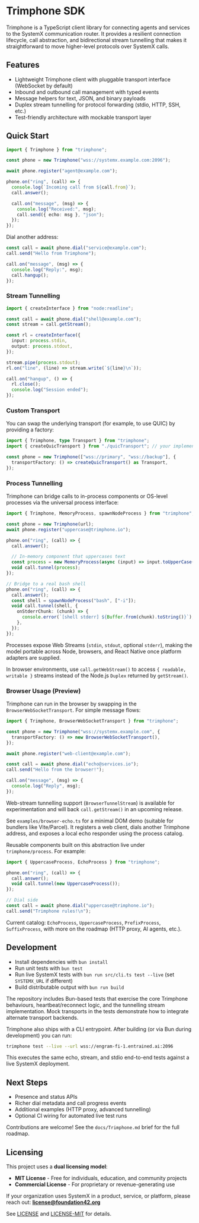 # Trimphone SDK

Trimphone is a TypeScript client library for connecting agents and services to the SystemX communication router. It provides a resilient connection lifecycle, call abstraction, and bidirectional stream tunnelling that makes it straightforward to move higher-level protocols over SystemX calls.

## Features

- Lightweight Trimphone client with pluggable transport interface (WebSocket by default)
- Inbound and outbound call management with typed events
- Message helpers for text, JSON, and binary payloads
- Duplex stream tunnelling for protocol forwarding (stdio, HTTP, SSH, etc.)
- Test-friendly architecture with mockable transport layer

## Quick Start

```ts
import { Trimphone } from "trimphone";

const phone = new Trimphone("wss://systemx.example.com:2096");

await phone.register("agent@example.com");

phone.on("ring", (call) => {
  console.log(`Incoming call from ${call.from}`);
  call.answer();

  call.on("message", (msg) => {
    console.log("Received:", msg);
    call.send({ echo: msg }, "json");
  });
});
```

Dial another address:

```ts
const call = await phone.dial("service@example.com");
call.send("Hello from Trimphone");

call.on("message", (msg) => {
  console.log("Reply:", msg);
  call.hangup();
});
```

### Stream Tunnelling

```ts
import { createInterface } from "node:readline";

const call = await phone.dial("shell@example.com");
const stream = call.getStream();

const rl = createInterface({
  input: process.stdin,
  output: process.stdout,
});

stream.pipe(process.stdout);
rl.on("line", (line) => stream.write(`${line}\n`));

call.on("hangup", () => {
  rl.close();
  console.log("Session ended");
});
```

### Custom Transport

You can swap the underlying transport (for example, to use QUIC) by providing a factory:

```ts
import { Trimphone, type Transport } from "trimphone";
import { createQuicTransport } from "./quicTransport"; // your implementation

const phone = new Trimphone(["wss://primary", "wss://backup"], {
  transportFactory: () => createQuicTransport() as Transport,
});
```

### Process Tunnelling

Trimphone can bridge calls to in-process components or OS-level processes via the universal process interface:

```ts
import { Trimphone, MemoryProcess, spawnNodeProcess } from "trimphone";

const phone = new Trimphone(url);
await phone.register("uppercase@trimphone.io");

phone.on("ring", (call) => {
  call.answer();

  // In-memory component that uppercases text
  const process = new MemoryProcess(async (input) => input.toUpperCase());
  void call.tunnel(process);
});

// Bridge to a real bash shell
phone.on("ring", (call) => {
  call.answer();
  const shell = spawnNodeProcess("bash", ["-i"]);
  void call.tunnel(shell, {
    onStderrChunk: (chunk) => {
      console.error(`[shell stderr] ${Buffer.from(chunk).toString()}`);
    },
  });
});
```

Processes expose Web Streams (`stdin`, `stdout`, optional `stderr`), making the model portable across Node, browsers, and React Native once platform adapters are supplied.

In browser environments, use `call.getWebStream()` to access `{ readable, writable }` streams instead of the Node.js `Duplex` returned by `getStream()`.

### Browser Usage (Preview)

Trimphone can run in the browser by swapping in the `BrowserWebSocketTransport`. For simple message flows:

```ts
import { Trimphone, BrowserWebSocketTransport } from "trimphone";

const phone = new Trimphone("wss://systemx.example.com", {
  transportFactory: () => new BrowserWebSocketTransport(),
});

await phone.register("web-client@example.com");

const call = await phone.dial("echo@services.io");
call.send("Hello from the browser!");

call.on("message", (msg) => {
  console.log("Reply", msg);
});
```

Web-stream tunnelling support (`BrowserTunnelStream`) is available for experimentation and will back `call.getStream()` in an upcoming release.

See `examples/browser-echo.ts` for a minimal DOM demo (suitable for bundlers like Vite/Parcel). It registers a web client, dials another Trimphone address, and exposes a local echo responder using the process catalog.

Reusable components built on this abstraction live under `trimphone/process`. For example:

```ts
import { UppercaseProcess, EchoProcess } from "trimphone";

phone.on("ring", (call) => {
  call.answer();
  void call.tunnel(new UppercaseProcess());
});

// Dial side
const call = await phone.dial("uppercase@trimphone.io");
call.send("Trimphone rules!\n");
```

Current catalog: `EchoProcess`, `UppercaseProcess`, `PrefixProcess`, `SuffixProcess`, with more on the roadmap (HTTP proxy, AI agents, etc.).

## Development

- Install dependencies with `bun install`
- Run unit tests with `bun test`
- Run live SystemX tests with `bun run src/cli.ts test --live` (set `SYSTEMX_URL` if different)
- Build distributable output with `bun run build`

The repository includes Bun-based tests that exercise the core Trimphone behaviours, heartbeat/reconnect logic, and the tunnelling stream implementation. Mock transports in the tests demonstrate how to integrate alternate transport backends.

Trimphone also ships with a CLI entrypoint. After building (or via Bun during development) you can run:

```bash
trimphone test --live --url wss://engram-fi-1.entrained.ai:2096
```

This executes the same echo, stream, and stdio end-to-end tests against a live SystemX deployment.

## Next Steps

- Presence and status APIs
- Richer dial metadata and call progress events
- Additional examples (HTTP proxy, advanced tunnelling)
- Optional CI wiring for automated live test runs

Contributions are welcome! See the `docs/Trimphone.md` brief for the full roadmap.

## Licensing

This project uses a **dual licensing model**:

- **MIT License** - Free for individuals, education, and community projects
- **Commercial License** - For proprietary or revenue-generating use

If your organization uses SystemX in a product, service, or platform, please reach out: **license@foundation42.org**

See [LICENSE](LICENSE) and [LICENSE-MIT](LICENSE-MIT) for details.
